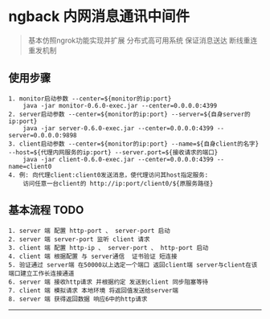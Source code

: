 # ngback 内网消息通讯中间件
> 基本仿照ngrok功能实现并扩展 分布式高可用系统 保证消息送达 断线重连 重发机制

## 使用步骤
    1. monitor启动参数 --center=${monitor的ip:port}
        java -jar monitor-0.6.0-exec.jar --center=0.0.0.0:4399
    2. server启动参数 --center=${monitor的ip:port} --server=${自身server的ip:port}
        java -jar server-0.6.0-exec.jar --center=0.0.0.0:4399 --server=0.0.0.0:9898
    3. client启动参数 --center=${monitor的ip:port} --name=${自身client的名字} --host=${代理内网服务的ip:port} --server.port=${接收请求的端口}
        java -jar client-0.6.0-exec.jar --center=0.0.0.0:4399 --name=client0
    4. 例: 向代理client:client0发送消息，使代理访问其host指定服务:
        访问任意一台client的 http://ip:port/client0/${原服务路径}

## 基本流程 TODO
    1. server 端 配置 http-port 、 server-port 启动
    2. server 端 server-port 监听 client 请求
    3. client 端 配置 http-ip 、 server-port 、 http-port 启动
    4. client 端 根据配置 与 server通信  证书验证 短连接
    5. 验证通过 server端 在50000以上选定一个端口 返回client端 server与client在该端口建立工作长连接通道
    6. server 端 接收http请求 并根据约定 发送到client 同步阻塞等待 
    7. client 端 模拟请求 本地环境 将返回值发送给server端
    8. server 端 获得返回数据 响应6中的http请求
    
---------